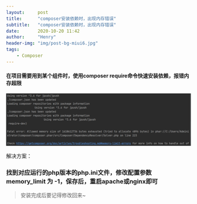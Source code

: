 ```yaml
---
layout:     post
title:      "composer安装依赖时，出现内存错误"
subtitle:   "composer安装依赖时，出现内存错误"
date:       2020-10-20 11:42
author:     "Henry"
header-img: "img/post-bg-miui6.jpg"
tags:
    - Composer
---
```


#### 在项目需要用到某个组件时，使用composer require命令快速安装依赖，报错内存超限
![](/img/typecho/2283190849.png)

解决方案：
### 找到对应运行的php版本的php.ini文件，修改配置参数 memory_limit 为 -1，保存后，重启apache或nginx即可

> 安装完成后要记得修改回来~